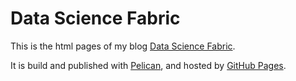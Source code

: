 # Data Science Fabric

This is the html pages of my blog [Data Science Fabric](http://dsfabric.org/).

It is build and published with [Pelican](http://docs.getpelican.com/), and hosted by [GitHub Pages](http://pages.github.com/).


